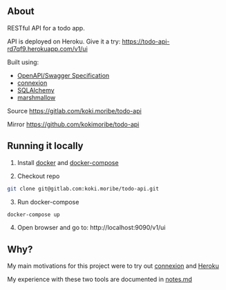 ##  About
RESTful API for a todo app.

API is deployed on Heroku. Give it a try:
https://todo-api-rd7qf9.herokuapp.com/v1/ui

Built using:
- [OpenAPI/Swagger Specification](https://github.com/OAI/OpenAPI-Specification)
- [connexion](https://github.com/zalando/connexion)
- [SQLAlchemy](https://github.com/zzzeek/sqlalchemy)
- [marshmallow](https://github.com/marshmallow-code/marshmallow)

Source
https://gitlab.com/koki.moribe/todo-api

Mirror
https://github.com/kokimoribe/todo-api

## Running it locally
1. Install [docker](https://docs.docker.com/engine/installation/) and [docker-compose](https://docs.docker.com/engine/installation/)

2. Checkout repo
```bash
git clone git@gitlab.com:koki.moribe/todo-api.git
```

3. Run docker-compose
```bash
docker-compose up
```

4. Open browser and go to: http://localhost:9090/v1/ui


## Why?
My main motivations for this project were to try out [connexion](https://github.com/zalando/connexion) and [Heroku](https://www.heroku.com/
)

My experience with these two tools are documented in [notes.md](./notes.md)

